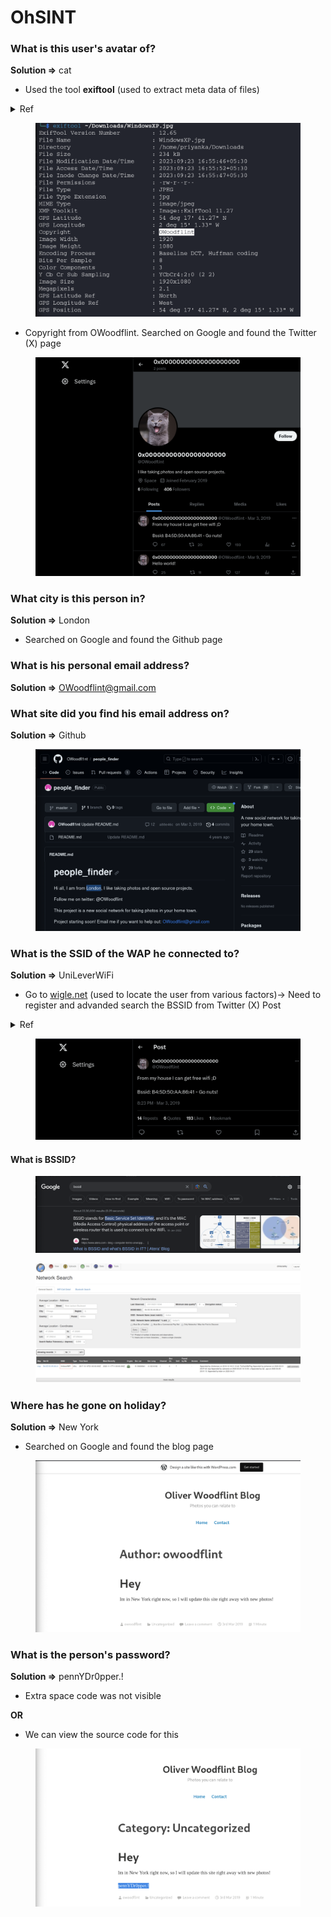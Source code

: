 # OhSINT

### What is this user's avatar of?

**Solution =>** cat

* Used the tool **exiftool** (used to extract meta data of files)

<details>

<summary>Ref</summary>

[https://www.kali.org/tools/libimage-exiftool-perl/](https://www.kali.org/tools/libimage-exiftool-perl/)

</details>

<figure><img src="../.gitbook/assets/image (22).png" alt=""><figcaption></figcaption></figure>

* Copyright from OWoodflint. Searched on Google and found the Twitter (X) page

<figure><img src="../.gitbook/assets/image (1) (1).png" alt=""><figcaption></figcaption></figure>

### What city is this person in?

**Solution =>** London

* Searched on Google and found the Github page

### What is his personal email address?

**Solution =>** OWoodflint@gmail.com

### What site did you find his email address on?

**Solution =>** Github

<figure><img src="../.gitbook/assets/image (2) (1).png" alt=""><figcaption></figcaption></figure>

### What is the SSID of the WAP he connected to?

**Solution =>** UniLeverWiFi

* Go to [wigle.net](http://wigle.net) (used to locate the user from various factors)→ Need to register and advanded search the BSSID from Twitter (X) Post

<details>

<summary>Ref</summary>

[https://www.hackers-arise.com/post/osint-tracking-the-suspect-s-precise-location-using-wigle-net](https://www.hackers-arise.com/post/osint-tracking-the-suspect-s-precise-location-using-wigle-net)

</details>

<figure><img src="../.gitbook/assets/image (3) (1).png" alt=""><figcaption></figcaption></figure>

#### **What is BSSID?**

<figure><img src="../.gitbook/assets/image (4) (1).png" alt=""><figcaption></figcaption></figure>

<figure><img src="../.gitbook/assets/image (5) (1).png" alt=""><figcaption></figcaption></figure>

### Where has he gone on holiday?

**Solution =>** New York

* Searched on Google and found the blog page

<figure><img src="../.gitbook/assets/image (6) (1).png" alt=""><figcaption></figcaption></figure>

### What is the person's password?

**Solution =>** pennYDr0pper.!

* Extra space code was not visible

&#x20;                          **OR**

* We can view the source code for this

<figure><img src="../.gitbook/assets/image (7) (1).png" alt=""><figcaption></figcaption></figure>
